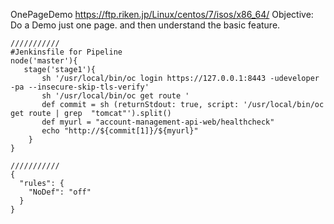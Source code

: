 OnePageDemo
https://ftp.riken.jp/Linux/centos/7/isos/x86_64/
Objective: Do a Demo just one page.
           and then understand the basic feature.
```     
///////////
#Jenkinsfile for Pipeline
node('master'){
   stage('stage1'){
       sh '/usr/local/bin/oc login https://127.0.0.1:8443 -udeveloper -pa --insecure-skip-tls-verify'
       sh '/usr/local/bin/oc get route ' 
       def commit = sh (returnStdout: true, script: '/usr/local/bin/oc get route | grep  "tomcat"').split()
       def myurl = "account-management-api-web/healthcheck"
       echo "http://${commit[1]}/${myurl}"
    }
}

///////////
{
  "rules": {
    "NoDef": "off"
  }
}
```
